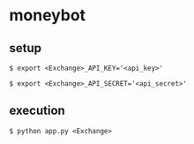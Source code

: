 # moneybot


## setup

`$ export <Exchange>_API_KEY='<api_key>'`

`$ export <Exchange>_API_SECRET='<api_secret>'`

## execution

`$ python app.py <Exchange>`
